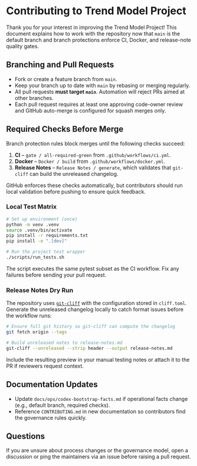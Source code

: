 # Contributing to Trend Model Project

Thank you for your interest in improving the Trend Model Project! This document
explains how to work with the repository now that `main` is the default branch
and branch protections enforce CI, Docker, and release-note quality gates.

## Branching and Pull Requests

- Fork or create a feature branch from `main`.
- Keep your branch up to date with `main` by rebasing or merging regularly.
- All pull requests **must target `main`**. Automation will reject PRs aimed at
  other branches.
- Each pull request requires at least one approving code-owner review and GitHub
  auto-merge is configured for squash merges only.

## Required Checks Before Merge

Branch protection rules block merges until the following checks succeed:

1. **CI** – `gate / all-required-green` from `.github/workflows/ci.yml`.
2. **Docker** – `Docker / build` from `.github/workflows/docker.yml`.
3. **Release Notes** – `Release Notes / generate`, which validates that
   `git-cliff` can build the unreleased changelog.

GitHub enforces these checks automatically, but contributors should run local
validation before pushing to ensure quick feedback.

### Local Test Matrix

```bash
# Set up environment (once)
python -m venv .venv
source .venv/bin/activate
pip install -r requirements.txt
pip install -e ".[dev]"

# Run the project test wrapper
./scripts/run_tests.sh
```

The script executes the same pytest subset as the CI workflow. Fix any failures
before sending your pull request.

### Release Notes Dry Run

The repository uses [`git-cliff`](https://git-cliff.org/) with the configuration
stored in `cliff.toml`. Generate the unreleased changelog locally to catch
format issues before the workflow runs:

```bash
# Ensure full git history so git-cliff can compute the changelog
git fetch origin --tags

# Build unreleased notes to release-notes.md
git-cliff --unreleased --strip header --output release-notes.md
```

Include the resulting preview in your manual testing notes or attach it to the
PR if reviewers request context.

## Documentation Updates

- Update `docs/ops/codex-bootstrap-facts.md` if operational facts change (e.g.,
  default branch, required checks).
- Reference `CONTRIBUTING.md` in new documentation so contributors find the
  governance rules quickly.

## Questions

If you are unsure about process changes or the governance model, open a
discussion or ping the maintainers via an issue before raising a pull request.

